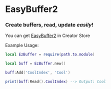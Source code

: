 
# EasyBuffer2

### Create buffers, read, update *easily*!

You can get [EasyBuffer2](https://create.roblox.com/store/asset/115321668755697/EasyBuffer2) in Creator Store

Example Usage:

```lua
local EzBuffer = require(path.to.module)

local buff = EzBuffer.new()

buff:Add('CoolIndex', 'Cool')

print(buff:Read().CoolIndex) --> Output: Cool
```